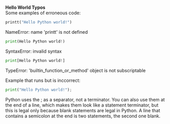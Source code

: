 **Hello World Typos**  
Some examples of erroneous code:

```python  
printt("Hello Python world!")  
```  
NameError: name 'printt' is not defined

```python  
print(Hello Python world!)  
```  
SyntaxError: invalid syntax

```python  
print[Hello Python world!]  
```  
TypeError: 'builtin_function_or_method' object is not subscriptable  

Example that runs but is inccorrect:  

```python  
print("Hello Python world!");  
```
Python uses the ; as a separator, not a terminator. You can also use them at the end of a line, which makes them look like a statement terminator, but this is legal only because blank statements are legal in Python. A line that contains a semicolon at the end is two statements, the second one blank.  
